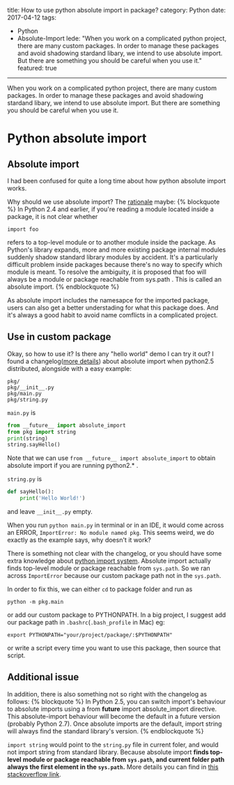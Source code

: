 title: How to use python absolute import in package?
category: Python
date: 2017-04-12
tags:
- Python
- Absolute-Import
lede: "When you work on a complicated python project, there are many custom packages. In order to manage these packages and avoid shadowing stardand libary, we intend to use absolute import. But there are something you should be careful when you use it."
featured: true
---

When you work on a complicated python project, there are many custom packages. In order to manage these packages and avoid shadowing stardand libary, we intend to use absolute import. But there are something you should be careful when you use it.

<!-- more -->

# Python absolute import

## Absolute import

I had been confused for quite a long time about how python absolute import works.

Why should we use absolute import? The [rationale](https://www.python.org/dev/peps/pep-0328/#rationale-for-absolute-imports) maybe:
{% blockquote %}
In Python 2.4 and earlier, if you're reading a module located inside a package, it is not clear whether 

	import foo
refers to a top-level module or to another module inside the package. As Python's library expands, more and more existing package internal modules suddenly shadow standard library modules by accident. It's a particularly difficult problem inside packages because there's no way to specify which module is meant. To resolve the ambiguity, it is proposed that foo will always be a module or package reachable from sys.path . This is called an absolute import.
{% endblockquote %}

As absolute import includes the namesapce for the imported package, users can also get a better understading for what this package does. And it's always a good habit to avoid name comflicts in a complicated project.

## Use in custom package

Okay, so how to use it? Is there any "hello world" demo I can try it out? I found a changelog([more details](https://docs.python.org/2.5/whatsnew/pep-328.html)) about absolute import when python2.5 distributed, alongside with a easy example:

	pkg/
	pkg/__init__.py
	pkg/main.py
	pkg/string.py

`main.py` is
 
``` python
from __future__ import absolute_import
from pkg import string
print(string)
string.sayHello()
```
Note that we can use `from __future__ import absolute_import` to obtain absolute import if you are running python2.* .

`string.py` is

``` python
def sayHello():
    print('Hello World!')
```
and leave `__init__.py` empty.

When you run `python main.py` in terminal or in an IDE, it would come across an ERROR, `ImportError: No module named pkg`. This seems weird, we do exactly as the example says, why doesn't it work?

There is something not clear with the changelog, or you should have some extra knowledge about [python import system](https://docs.python.org/3/reference/import.html). Absolute import actually finds top-level module or package reachable from `sys.path`. So we ran across `ImportError` because our custom package path not in the `sys.path`. 

In order to fix this, we can either `cd` to package folder and run as

	python -m pkg.main
	
or add our custom package to PYTHONPATH. In a big project, I suggest add our package path in `.bashrc`(`.bash_profile` in Mac) eg:

	export PYTHONPATH="your/project/package/:$PYTHONPATH"

or write a script every time you want to use this package, then source that script.

## Additional issue

In addition, there is also something not so right with the changelog as follows:
{% blockquote %}
In Python 2.5, you can switch import's behaviour to absolute imports using a from __future__ import absolute_import directive. This absolute-import behaviour will become the default in a future version (probably Python 2.7). Once absolute imports are the default, import string will always find the standard library's version.
{% endblockquote %}

`import string` would point to the `string.py` file in current foler, and would not import string from standard library. Because absolute import **finds top-level module or package reachable from `sys.path`, and current folder path always the first element in the `sys.path`.** More details you can find in [this stackoverflow link](http://stackoverflow.com/questions/33743880/what-does-from-future-import-absolute-import-actually-do).
